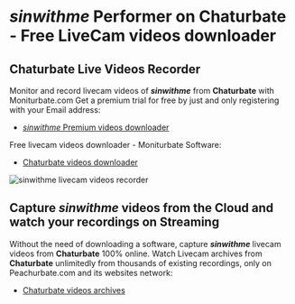 # _sinwithme_ Performer on Chaturbate - Free LiveCam videos downloader

## Chaturbate Live Videos Recorder

Monitor and record livecam videos of **_sinwithme_** from **Chaturbate** with Moniturbate.com
Get a premium trial for free by just and only registering with your Email address:
* [_sinwithme_ Premium videos downloader](https://moniturbate.com/request-demo-licence-key.html)

Free livecam videos downloader - Moniturbate Software:
* [Chaturbate videos downloader](https://moniturbate.com/moniturbate-download-software.html)

![_sinwithme_ livecam videos recorder](https://peachurnet.com/templates/moniturbate-software.png)


## Capture _sinwithme_ videos from the Cloud and watch your recordings on Streaming

Without the need of downloading a software, capture **_sinwithme_** livecam videos from **Chaturbate** 100% online.
Watch Livecam archives from **Chaturbate** unlimitedly from thousands of existing recordings, only on Peachurbate.com and its websites network:
* [Chaturbate videos archives](https://peachurnet.com/)